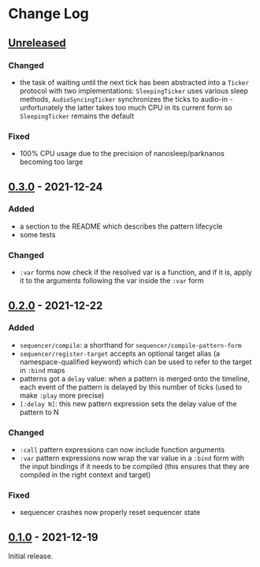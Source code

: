 # Change Log

## [Unreleased]

### Changed

- the task of waiting until the next tick has been abstracted into a
  `Ticker` protocol with two implementations: `SleepingTicker` uses
  various sleep methods, `AudioSyncingTicker` synchronizes the ticks
  to audio-in - unfortunately the latter takes too much CPU in its
  current form so `SleepingTicker` remains the default

### Fixed

- 100% CPU usage due to the precision of nanosleep/parknanos becoming
  too large

## [0.3.0] - 2021-12-24

### Added

- a section to the README which describes the pattern lifecycle
- some tests

### Changed

- `:var` forms now check if the resolved var is a function, and if it
  is, apply it to the arguments following the var inside the `:var`
  form

## [0.2.0] - 2021-12-22

### Added

- `sequencer/compile`: a shorthand for `sequencer/compile-pattern-form`
- `sequencer/register-target` accepts an optional target alias (a
  namespace-qualified keyword) which can be used to refer to the
  target in `:bind` maps
- patterns got a `delay` value: when a pattern is merged onto the
  timeline, each event of the pattern is delayed by this number of
  ticks (used to make `:play` more precise)
- `[:delay N]`: this new pattern expression sets the delay value of
  the pattern to N

### Changed

- `:call` pattern expressions can now include function arguments
- `:var` pattern expressions now wrap the var value in a `:bind` form
  with the input bindings if it needs to be compiled (this ensures
  that they are compiled in the right context and target)

### Fixed

- sequencer crashes now properly reset sequencer state

## [0.1.0] - 2021-12-19

Initial release.

[Unreleased]: https://github.com/omkamra/sequencer/compare/0.3.0...HEAD
[0.3.0]: https://github.com/omkamra/sequencer/compare/0.2.0...0.3.0
[0.2.0]: https://github.com/omkamra/sequencer/compare/0.1.0...0.2.0
[0.1.0]: https://github.com/omkamra/sequencer/tree/0.1.0
